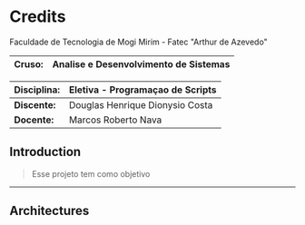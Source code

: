 # Credits

Faculdade de Tecnologia de Mogi Mirim - Fatec "Arthur de Azevedo"

**Cruso:** | Analise e Desenvolvimento de Sistemas
:--- | :---:

**Disciplina:** | Eletiva - Programaçao de Scripts
:--- | :---
**Discente:** | Douglas Henrique Dionysio Costa
**Docente:** | Marcos Roberto Nava

## Introduction

> Esse projeto tem como objetivo

---

## Architectures